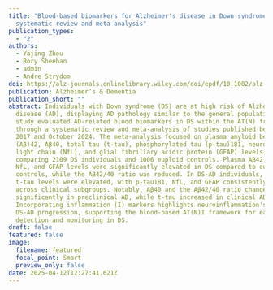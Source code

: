 ```yaml
---
title: "Blood-based biomarkers for Alzheimer's disease in Down syndrome: A
  systematic review and meta-analysis"
publication_types:
  - "2"
authors:
  - Yajing Zhou
  - Rory Sheehan
  - admin
  - Andre Strydom
doi: https://alz-journals.onlinelibrary.wiley.com/doi/epdf/10.1002/alz.70135
publication: Alzheimer’s & Dementia
publication_short: ""
abstract: Individuals with Down syndrome (DS) are at high risk of Alzheimer's
  disease (AD), displaying AD pathology similar to the general population. This
  study evaluated AD-related blood biomarkers in DS within the AT(N) framework
  through a systematic review and meta-analysis of studies published between
  2017 and October 2024. The meta-analysis focused on plasma amyloid beta
  (Aβ)42, Aβ40, total tau (t-tau), phosphorylated tau (p-tau)181, neurofilament
  light chain (NfL), and glial fibrillary acidic protein (GFAP) levels,
  comparing 2109 DS individuals and 1006 euploid controls. Plasma Aβ42, Aβ40,
  NfL, and GFAP levels were significantly elevated in DS compared to euploid
  controls, while the Aβ42/40 ratio was reduced. In DS-AD individuals, Aβ42 and
  t-tau levels were elevated, with p-tau181, NfL, and GFAP consistently high
  across clinical subgroups. Notably, Aβ40 and the Aβ42/40 ratio changed
  significantly in preclinical AD, while t-tau increased in clinical AD.
  Incorporating inflammation (I) markers highlights neuroinflammation's role in
  DS-AD progression, supporting the blood-based AT(N)I framework for early AD
  detection and monitoring in DS.
draft: false
featured: false
image:
  filename: featured
  focal_point: Smart
  preview_only: false
date: 2025-04-12T12:27:41.621Z
---
```


